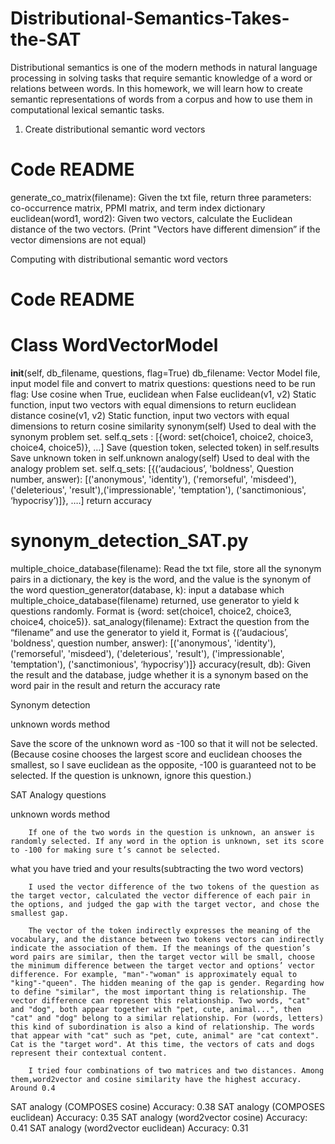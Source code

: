 # Distributional-Semantics-Takes-the-SAT
Distributional semantics is one of the modern methods in natural language processing in solving tasks that require semantic knowledge of a word or relations between words. In this homework, we will learn how to create semantic representations of words from a corpus and how to use them in computational lexical semantic tasks.

1. Create distributional semantic word vectors

# Code README
generate_co_matrix(filename):
		Given the txt file, return three parameters: co-occurrence matrix, PPMI matrix, and term index dictionary
euclidean(word1, word2):
		Given two vectors, calculate the Euclidean distance of the two vectors. (Print "Vectors have different dimension” if the vector dimensions are not equal)

Computing with distributional semantic word vectors

# Code README
# Class WordVectorModel
__init__(self, db_filename, questions, flag=True)
			db_filename: Vector Model file, input model file and convert to matrix
			questions: questions need to be run
			flag: Use cosine when True, euclidean when False
euclidean(v1, v2)
			Static function, input two vectors with equal dimensions to return euclidean distance
cosine(v1, v2)
			Static function, input two vectors with equal dimensions to return cosine similarity
synonym(self)
			Used to deal with the synonym problem set. 
			self.q_sets :  [{word: set(choice1, choice2, choice3, choice4, choice5)}, …]
			Save (question token, selected token) in self.results
			Save unknown token in self.unknown
analogy(self)
			Used to deal with the analogy problem set. 
			self.q_sets: [{(‘audacious’, 'boldness', Question number, answer): [('anonymous', 'identity'), ('remorseful', 'misdeed'), ('deleterious', 'result'),('impressionable', 'temptation'), ('sanctimonious', ‘hypocrisy’)]}, ….]
			return accuracy
# synonym_detection_SAT.py
multiple_choice_database(filename):
			Read the txt file, store all the synonym pairs in a dictionary, the key is the word, and the value is the synonym of the word
question_generator(database, k):
			input a database which multiple_choice_database(filename) returned, use generator to yield k questions randomly. Format is {word: set(choice1, choice2, choice3, choice4, choice5)}.
sat_analogy(filename):
			Extract the question from the “filename” and use the generator to yield it, Format is {(‘audacious’, 'boldness', question number, answer): [('anonymous', 'identity'), ('remorseful', 'misdeed'), ('deleterious', 'result'), ('impressionable', 'temptation'), ('sanctimonious', ‘hypocrisy')]}
accuracy(result, db):
			Given the result and the database, judge whether it is a synonym based on the word pair in the result and return the accuracy rate


Synonym detection

unknown words method

Save the score of the unknown word as -100 so that it will not be selected. (Because cosine chooses the largest score and euclidean chooses the smallest, so I save euclidean as the opposite, -100 is guaranteed not to be selected. If the question is unknown, ignore this question.)


SAT Analogy questions

unknown words method

		If one of the two words in the question is unknown, an answer is randomly selected. If any word in the option is unknown, set its score to -100 for making sure t’s cannot be selected.

what you have tried and your results(subtracting the two word vectors)

		I used the vector difference of the two tokens of the question as the target vector, calculated the vector difference of each pair in the options, and judged the gap with the target vector, and chose the smallest gap.
		
		The vector of the token indirectly expresses the meaning of the vocabulary, and the distance between two tokens vectors can indirectly indicate the association of them. If the meanings of the question’s word pairs are similar, then the target vector will be small, choose the minimum difference between the target vector and options’ vector difference. For example, "man"-"woman" is approximately equal to "king"-"queen". The hidden meaning of the gap is gender. Regarding how to define "similar", the most important thing is relationship. The vector difference can represent this relationship. Two words, "cat" and "dog", both appear together with "pet, cute, animal...", then "cat" and "dog" belong to a similar relationship. For (words, letters) this kind of subordination is also a kind of relationship. The words that appear with "cat" such as "pet, cute, animal" are "cat context". Cat is the "target word". At this time, the vectors of cats and dogs represent their contextual content.

		I tried four combinations of two matrices and two distances. Among them,word2vector and cosine similarity have the highest accuracy. Around 0.4

SAT analogy (COMPOSES cosine) Accuracy:      0.38 
SAT analogy (COMPOSES euclidean) Accuracy: 0.35 
SAT analogy (word2vector cosine) Accuracy:       0.41 
SAT analogy (word2vector euclidean) Accuracy:  0.31 

